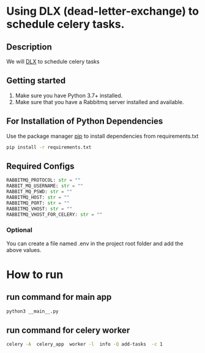 # Using DLX (dead-letter-exchange) to schedule celery tasks.

## Description
We will [DLX](https://www.rabbitmq.com/dlx.html) to schedule celery tasks


## Getting started

1. Make sure you have Python 3.7+ installed.
2. Make sure that you have a Rabbitmq server installed and available.


## For Installation of Python Dependencies

Use the package manager [pip](https://pip.pypa.io/en/stable/) to install dependencies from requirements.txt

```bash
pip install -r requirements.txt
```

## Required Configs

```python
RABBITMQ_PROTOCOL: str = ""
RABBIT_MQ_USERNAME: str = ""
RABBIT_MQ_PSWD: str = ""
RABBITMQ_HOST: str = ""
RABBITMQ_PORT: str = ""
RABBITMQ_VHOST: str = ""
RABBITMQ_VHOST_FOR_CELERY: str = ""
```
### Optional 
You can create a file named .env in the project root folder and add the above values.

# How to run

## run command for main app

```bash
python3 __main__.py
```

## run command for celery worker

```bash
celery -A  celery_app  worker -l  info -Q add-tasks  -c 1
```